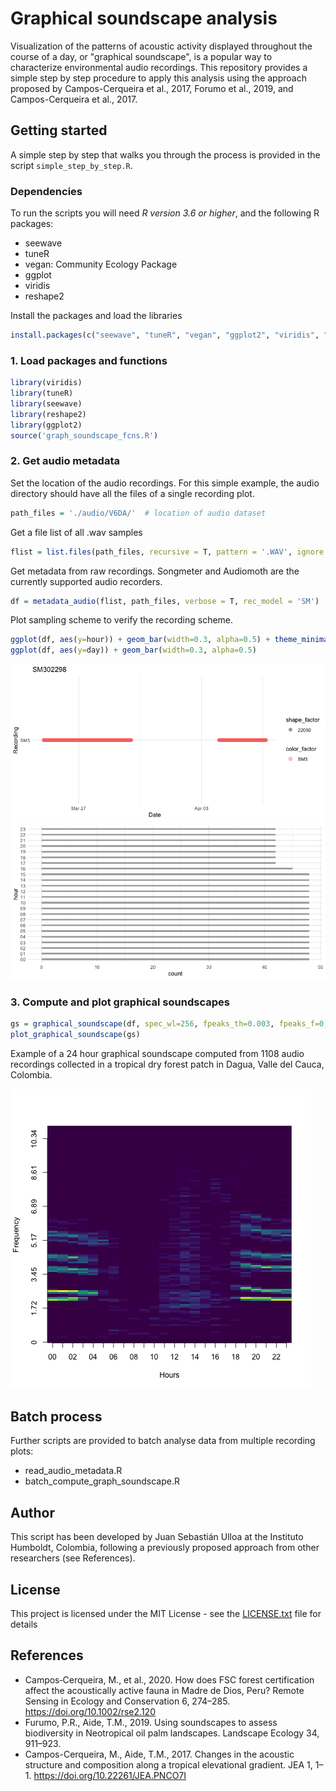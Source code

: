 # Graphical soundscape analysis

Visualization of the patterns of acoustic activity displayed throughout the course of a day, or "graphical soundscape", is a popular way to characterize environmental audio recordings. This repository provides a simple step by step procedure to apply this analysis using the approach proposed by Campos-Cerqueira et al., 2017, Forumo et al., 2019, and Campos-Cerqueira et al., 2017.

## Getting started

A simple step by step that walks you through the process is provided in the script `simple_step_by_step.R`. 

### Dependencies

To run the scripts you will need *R version 3.6 or higher*, and the following R packages:

- seewave
- tuneR 
- vegan: Community Ecology Package
- ggplot
- viridis
- reshape2

Install the packages and load the libraries

```R
install.packages(c("seewave", "tuneR", "vegan", "ggplot2", "viridis", "reshape2"))
```

### 1. Load packages and functions


```R
library(viridis)
library(tuneR)
library(seewave)
library(reshape2)
library(ggplot2)
source('graph_soundscape_fcns.R')
```

### 2. Get audio metadata

Set the location of the audio recordings. For this simple example, the audio directory should have all the files of a single recording plot.

```R
path_files = './audio/V6DA/'  # location of audio dataset
```

Get a file list of all .wav samples

```R
flist = list.files(path_files, recursive = T, pattern = '.WAV', ignore.case = T)
```

Get metadata from raw recordings. Songmeter and Audiomoth are the currently supported audio recorders.

```R
df = metadata_audio(flist, path_files, verbose = T, rec_model = 'SM')
```

Plot sampling scheme to verify the recording scheme.

```R
ggplot(df, aes(y=hour)) + geom_bar(width=0.3, alpha=0.5) + theme_minimal()
ggplot(df, aes(y=day)) + geom_bar(width=0.3, alpha=0.5)

```

![](./figures/audio_in_time.png)
![](./figures/samples_per_hour.png)

### 3. Compute and plot graphical soundscapes

```R
gs = graphical_soundscape(df, spec_wl=256, fpeaks_th=0.003, fpeaks_f=0, verbose=T)
plot_graphical_soundscape(gs)
```

Example of a 24 hour graphical soundscape computed from 1108 audio recordings collected in a tropical dry forest patch in Dagua, Valle del Cauca, Colombia.

![](./figures/example_gs.png)

## Batch process

Further scripts are provided to batch analyse data from multiple recording plots:
- read_audio_metadata.R
- batch_compute_graph_soundscape.R


## Author

This script has been developed by Juan Sebastián Ulloa at the Instituto Humboldt, Colombia, following a previously proposed approach from other researchers (see References).

## License
This project is licensed under the MIT License - see the [LICENSE.txt](LICENSE.txt) file for details

## References

- Campos‐Cerqueira, M., et al., 2020. How does FSC forest certification affect the acoustically active fauna in Madre de Dios, Peru? Remote Sensing in Ecology and Conservation 6, 274–285. https://doi.org/10.1002/rse2.120
- Furumo, P.R., Aide, T.M., 2019. Using soundscapes to assess biodiversity in Neotropical oil palm landscapes. Landscape Ecology 34, 911–923.
- Campos-Cerqueira, M., Aide, T.M., 2017. Changes in the acoustic structure and composition along a tropical elevational gradient. JEA 1, 1–1. https://doi.org/10.22261/JEA.PNCO7I
